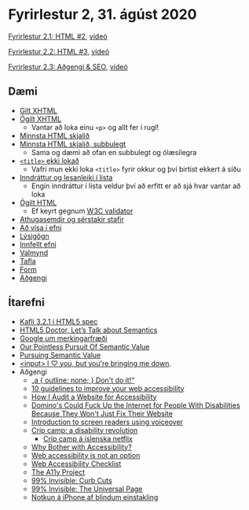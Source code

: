 # Fyrirlestur 2, 31. ágúst 2020

[Fyrirlestur 2.1: HTML #2](02.1.html.md), [vídeó](https://youtu.be/)

[Fyrirlestur 2.2: HTML #3](02.2.html.md), [vídeó](https://youtu.be/)

[Fyrirlestur 2.3: Aðgengi & SEO](02.3.adgengi-seo.md), [vídeó](https://youtu.be/)

## Dæmi

* [Gilt XHTML](daemi/valid.xhtml)
* [Ógilt XHTML](daemi/invalid.xhtml)
  * Vantar að loka einu `<p>` og allt fer í rugl!
* [Minnsta HTML skjalið](daemi/min.html)
* [Minnsta HTML skjalið, subbulegt](daemi/min.ugly.html)
  * Sama og dæmi að ofan en subbulegt og ólæsilegra
* [`<title>` ekki lokað](daemi/title.html)
  * Vafri mun ekki loka `<title>` fyrir okkur og því birtist ekkert á síðu
* [Inndráttur og lesanleiki í lista](daemi/indent.html)
  * Engin inndráttur í lista veldur því að erfitt er að sjá hvar vantar að loka
* [Ógilt HTML](daemi/invalid.html)
  * Ef keyrt gegnum [W3C validator](https://validator.w3.org/)
* [Athugasemdir og sérstakir stafir](daemi/other.html)
* [Að vísa í efni](daemi/paths.html)
* [Lýsigögn](daemi/meta.html)
* [Innfellt efni](daemi/embedded.html)
* [Valmynd](daemi/nav.html)
* [Tafla](daemi/table.html)
* [Form](daemi/form.html)
* [Aðgengi](daemi/a11y.html)

## Ítarefni

* [Kafli 3.2.1 í HTML5 spec](https://w3c.github.io/html/dom.html#semantics-0)
* [HTML5 Doctor, Let’s Talk about Semantics](http://html5doctor.com/lets-talk-about-semantics/)
* [Google um merkingarfræði](https://support.google.com/webmasters/answer/176035?hl=en)
* [Our Pointless Pursuit Of Semantic Value](http://www.smashingmagazine.com/2011/11/11/our-pointless-pursuit-of-semantic-value/)
* [Pursuing Semantic Value](http://www.smashingmagazine.com/2011/11/pursuing-semantic-value/)
* [&lt;input&gt; I ♡ you, but you're bringing me down](http://meowni.ca/posts/a-story-about-input/).
* Aðgengi
  *  [„a { outline: none; } Don't do it!“](http://outlinenone.com/)
  * [10 guidelines to improve your web accessibility](https://aerolab.co/blog/web-accessibility/)
  * [How I Audit a Website for Accessibility](http://marcysutton.com/how-i-audit-a-website-for-accessibility/)
  * [Domino's Could Fuck Up the Internet for People With Disabilities Because They Won't Just Fix Their Website](https://gizmodo.com/dominos-could-fuck-up-the-internet-for-everyone-with-di-1836794767/amp)
  * [Introduction to screen readers using voiceover](https://thegymnasium.com/take5/introduction-to-screen-readers-using-voiceover)
  * [Crip camp: a disability revolution](https://www.youtube.com/watch?v=XRrIs22plz0)
    * [Crip camp á íslenska netflix](https://www.netflix.com/watch/81001496)
  * [Why Bother with Accessibility?](https://24ways.org/2013/why-bother-with-accessibility/)
  * [Web accessibility is not an option](https://vimeo.com/133535000)
  * [Web Accessibility Checklist](https://websitesetup.org/web-accessibility-checklist/)
  * [The A11y Project](https://www.a11yproject.com/)
  * [99% Invisible: Curb Cuts](https://99percentinvisible.org/episode/curb-cuts/)
  * [99% Invisible: The Universal Page](https://99percentinvisible.org/episode/the-universal-page/)
  * [Notkun á iPhone af blindum einstakling](https://twitter.com/Kristy_Viers/status/1287189581926981634)





